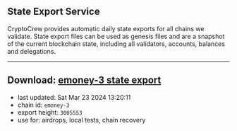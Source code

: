 ## State Export Service
CryptoCrew provides automatic daily state exports for all chains we validate. State export files can be used as genesis files and are a snapshot of the current blockchain state, including all validators, accounts, balances and delegations.

---
**Download: [emoney-3 state export](https://dl-eu2.ccvalidators.com/SERVICE/emoney/emoney-3_export_3005553.json)**
---

- last updated: Sat Mar 23 2024 13:20:11
- chain id: `emoney-3`
- export height: `3005553`
- use for: airdrops, local tests, chain recovery
